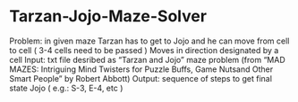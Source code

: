 # Tarzan-Jojo-Maze-Solver
Problem: in given maze Tarzan has to get to Jojo and he can move from cell to cell ( 3-4 cells need to be passed ) Moves in direction designated by a cell
Input: txt file desribed as “Tarzan and Jojo” maze problem (from “MAD MAZES: Intriguing Mind Twisters for Puzzle Buffs, Game Nutsand Other Smart People” by Robert Abbott)
Output: sequence of steps to get final state Jojo ( e.g.: S-3, E-4, etc )
